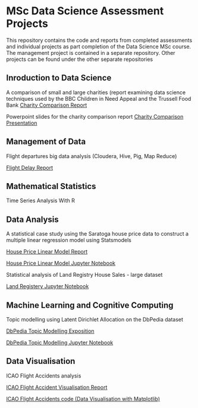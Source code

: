 # MSc Data Science Assessment Projects

This repository contains the code and reports from completed assessments and individual projects as part completion of the Data Science MSc course. The management project is contained in a separate repository. Other projects can be found under the other separate repositories

## Inroduction to Data Science
A comparison of small and large charities (report examining data science techniques used by the BBC Children in Need Appeal and the Trussell Food Bank
[Charity Comparison Report](https://github.com/Auckland68/MScAssessments/blob/main/A%20Comparison%20of%20Small%20and%20Large%20Charity%20Datasets.pdf)

Powerpoint slides for the charity comparison report
[Charity Comparison Presentation](https://github.com/Auckland68/MScAssessments/blob/main/Charity%20Report%20Powerpoint%20Slides.pdf)

## Management of Data
Flight departures big data analysis (Cloudera, Hive, Pig, Map Reduce)

[Flight Delay Report](https://github.com/Auckland68/MScAssessments/blob/main/Flight%20Data%20Report.pdf)

## Mathematical Statistics
Time Series Analysis With R

## Data Analysis
A statistical case study using the Saratoga house price data to construct a multiple linear regression model using Statsmodels

[House Price Linear Model Report](https://github.com/Auckland68/MScAssessments/blob/main/CASE%20STUDY%20Saratoga%20House%20Prices%20Regression.pdf)

[House Price Linear Model Jupyter Notebook](https://github.com/Auckland68/MScAssessments/blob/main/HousingPricesCaseStudy.ipynb)

Statistical analysis of Land Registry House Sales - large dataset

[Land Registery Jupyter Notebook](https://github.com/Auckland68/MScAssessments/blob/main/Land_Registry.ipynb)

## Machine Learning and Cognitive Computing

Topic modelling using Latent Dirichlet Allocation on the DbPedia dataset

[DbPedia Topic Modelling Exposition](https://github.com/Auckland68/MScAssessments/blob/main/DbPedia%20Topic%20Modelling%20Exposition%20Report.pdf)

[DbPedia Topic Modelling Jupyter Notebook](https://github.com/Auckland68/MScAssessments/blob/main/Dbpedia_Dataset_Topic_Modelling.ipynb)

## Data Visualisation

ICAO Flight Accidents analysis

[ICAO Flight Accident Visualisation Report](https://github.com/Auckland68/MScAssessments/blob/main/ICAO%20Flight%20Accident%20Data%20Report%20-%20Data%20Visualisation.pdf)

[ICAO Flight Accidents code (Data Visualisation with Matplotlib)](https://github.com/Auckland68/MScAssessments/blob/main/ICAO%20Air%20Flight%20Accidents%20Data%202008%20to%202020%20Visualisation.ipynb)
 
